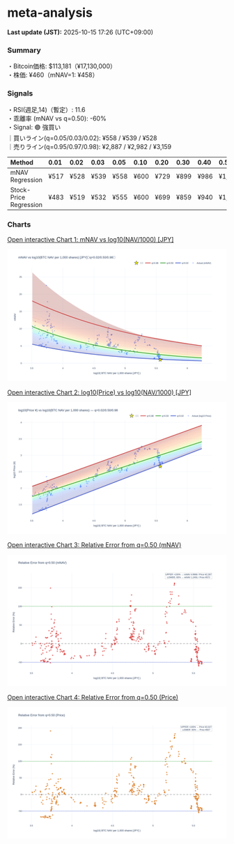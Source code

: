 # meta-analysis


<!--REPORT:START-->
**Last update (JST):** 2025-10-15 17:26 (UTC+09:00)

### Summary
・Bitcoin価格: $113,181（¥17,130,000）  
・株価: ¥460（mNAV=1: ¥458）

### Signals
・RSI(週足,14)（暫定）: 11.6  
・乖離率 (mNAV vs q=0.50): -60%  
・Signal: 🟣 強買い  
｜買いライン(q=0.05/0.03/0.02): ¥558 / ¥539 / ¥528  
｜売りライン(q=0.95/0.97/0.98): ¥2,887 / ¥2,982 / ¥3,159

| Method                 | 0.01   | 0.02   | 0.03   | 0.05   | 0.10   | 0.20   | 0.30   | 0.40   | 0.50   | 0.60   | 0.70   | 0.80   | 0.90   | 0.95   | 0.97   | 0.98   | 0.99   |
|:-----------------------|:-------|:-------|:-------|:-------|:-------|:-------|:-------|:-------|:-------|:-------|:-------|:-------|:-------|:-------|:-------|:-------|:-------|
| mNAV Regression        | ¥517   | ¥528   | ¥539   | ¥558   | ¥600   | ¥729   | ¥899   | ¥986   | ¥1,144 | ¥1,331 | ¥1,484 | ¥1,890 | ¥2,516 | ¥2,887 | ¥2,982 | ¥3,159 | ¥3,161 |
| Stock-Price Regression | ¥483   | ¥519   | ¥532   | ¥555   | ¥600   | ¥699   | ¥859   | ¥940   | ¥1,013 | ¥1,181 | ¥1,410 | ¥1,817 | ¥2,349 | ¥2,562 | ¥2,606 | ¥2,865 | ¥2,878 |

### Charts
[Open interactive Chart 1: mNAV vs log10(NAV/1000) [JPY]](https://tkzm240.github.io/meta-analysis/fig1.html)

![fig1](assets/fig1.png)

[Open interactive Chart 2: log10(Price) vs log10(NAV/1000) [JPY]](https://tkzm240.github.io/meta-analysis/fig2.html)

![fig2](assets/fig2.png)

[Open interactive Chart 3: Relative Error from q=0.50 (mNAV)](https://tkzm240.github.io/meta-analysis/fig3.html)

![fig3](assets/fig3.png)

[Open interactive Chart 4: Relative Error from q=0.50 (Price)](https://tkzm240.github.io/meta-analysis/fig4.html)

![fig4](assets/fig4.png)
<!--REPORT:END-->
